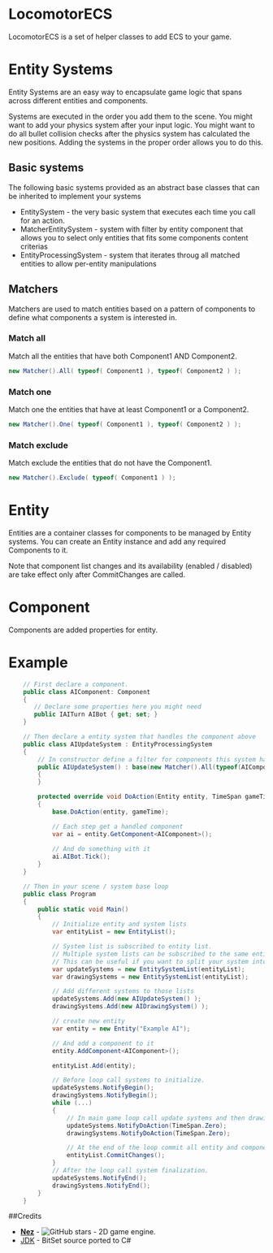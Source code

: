 LocomotorECS
==========
LocomotorECS is a set of helper classes to add ECS to your game.


Entity Systems
============
Entity Systems are an easy way to encapsulate game logic that spans across different entities and components.

Systems are executed in the order you add them to the scene. You might want to add your physics system after your input logic. 
You might want to do all bullet collision checks after the physics system has calculated the new positions. Adding the systems in the proper order allows you to do this.


## Basic systems
The following basic systems provided as an abstract base classes that can be inherited to implement your systems

- EntitySystem - the very basic system that executes each time you call for an action. 
- MatcherEntitySystem - system with filter by entity component that allows you to select only entities that fits some components content criterias
- EntityProcessingSystem - system that iterates throug all matched entities to allow per-entity manipulations


## Matchers
Matchers are used to match entities based on a pattern of components to define what components a system is interested in.

### Match all
Match all the entities that have both Component1 AND Component2.

```cs
new Matcher().All( typeof( Component1 ), typeof( Component2 ) );
```


### Match one
Match one the entities that have at least Component1 or a Component2.

```cs
new Matcher().One( typeof( Component1 ), typeof( Component2 ) );
```


### Match exclude
Match exclude the entities that do not have the Component1.

```cs
new Matcher().Exclude( typeof( Component1 ) );
```


Entity
==========
Entities are a container classes for components to be managed by Entity systems. You can create an Entity instance and add any required Components to it.

Note that component list changes and its availability (enabled / disabled) are take effect only after CommitChanges are called.


Component
==========
Components are added properties for entity. 

Example
==========

```cs
    // First declare a component.
    public class AIComponent: Component
    {
       // Declare some properties here you might need
       public IAITurn AIBot { get; set; }
    }

    // Then declare a entity system that handles the component above
    public class AIUpdateSystem : EntityProcessingSystem
    {
        // In constructor define a filter for components this system handles
        public AIUpdateSystem() : base(new Matcher().All(typeof(AIComponent)))
        {
        }

        protected override void DoAction(Entity entity, TimeSpan gameTime)
        {
            base.DoAction(entity, gameTime);

            // Each step get a handled component
            var ai = entity.GetComponent<AIComponent>();
 
            // And do something with it
            ai.AIBot.Tick();
        }
    }

    // Then in your scene / system base loop
    public class Program
    {
        public static void Main()
        {
            // Initialize entity and system lists
            var entityList = new EntityList();

            // System list is subscribed to entity list.
            // Multiple system lists can be subscribed to the same entity list.
            // This can be useful if you want to split your system into 2 independent loops (for example Update and Draw) or make them updated in a certain order.
            var updateSystems = new EntitySystemList(entityList);
            var drawingSystems = new EntitySystemList(entityList);

            // Add different systems to those lists
            updateSystems.Add(new AIUpdateSystem() );
            drawingSystems.Add(new AIDrawingSystem() );

            // create new entity
            var entity = new Entity("Example AI");

            // And add a component to it
            entity.AddComponent<AIComponent>();

            entityList.Add(entity);

            // Before loop call systems to initialize.
            updateSystems.NotifyBegin();
            drawingSystems.NotifyBegin();
            while (...)
            {
                // In main game loop call update systems and then drawing systems.
                updateSystems.NotifyDoAction(TimeSpan.Zero);
                drawingSystems.NotifyDoAction(TimeSpan.Zero);

                // At the end of the loop commit all entity and components changes.
                entityList.CommitChanges();
            }
            // After the loop call system finalization.
            updateSystems.NotifyEnd();
            drawingSystems.NotifyEnd();
        }
    }

```

##Credits

- [**Nez**](https://github.com/prime31/Nez) - ![GitHub stars](https://img.shields.io/github/stars/prime31/Nez.svg) - 2D game engine.
- [JDK](http://fuseyism.com/classpath/doc/java/util/BitSet-source.html) - BitSet source ported to C#
